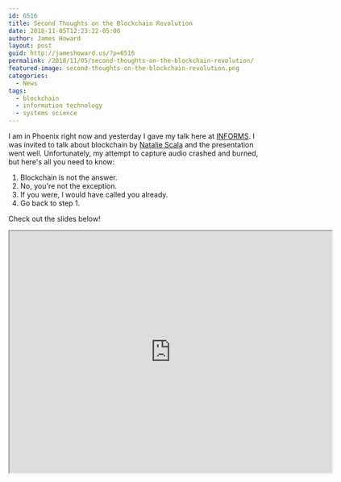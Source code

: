 ```yaml
---
id: 6516
title: Second Thoughts on the Blockchain Revolution
date: 2018-11-05T12:23:22-05:00
author: James Howard
layout: post
guid: http://jameshoward.us/?p=6516
permalink: /2018/11/05/second-thoughts-on-the-blockchain-revolution/
featured-image: second-thoughts-on-the-blockchain-revolution.png
categories:
  - News
tags:
  - blockchain
  - information technology
  - systems science
---
```

I am in Phoenix right now and yesterday I gave my talk here at
[INFORMS](http://meetings2.informs.org/wordpress/phoenix2018/).  I
was invited to talk about blockchain by [Natalie
Scala](http://drnataliescala.com/) and the presentation went well.
Unfortunately, my attempt to capture audio crashed and burned, but
here's all you need to know:

1.  Blockchain is not the answer.
2.  No, you're not the exception.
3.  If you were, I would have called you already.
4.  Go back to step 1.

Check out the slides below!

<iframe src="https://drive.google.com/file/d/1qcluwBl3bKqEHNydmOlhSk3JrLFJStW5/preview" width="640" height="480"></iframe>